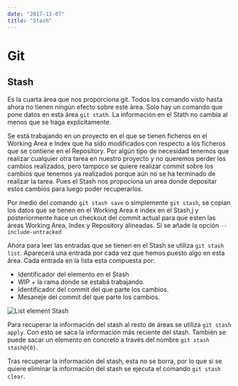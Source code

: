 ```yaml
---
date: "2017-11-07"
title: "Stash"
---
```

# Git

## Stash

Es la cuarta área que nos proporciona git. Todos los comando visto hasta ahora no tienen ningún efecto sobre este área. Solo hay un comando que pone datos en esta área `git stath`. La información en el Stath no cambia al menos que se haga explícitamente.

Se está trabajando en un proyecto en el que se  tienen ficheros en el Working Area e Index que ha sido modificados con respecto a los ficheros que se contiene en el Repository. Por algún tipo de necesidad tenemos que realizar cualquier otra tarea en nuestro proyecto y no queremos perder los cambios realizados, pero tampoco se quiere realizar commit sobre los cambios que tenemos ya realizados porque aún no se ha terminado de realizar la tarea. Pues el Stash nos propociona  un  area donde depositar estos cambios para luego poder recuperarlos.

Por medio del comando `git stash save`  o simplemente `git stash`, se copian los datos que se tienen en el Working Area e index en el Stash,j y posteriormente hace un checkout del commit actual para que esten las áreas Working Area, Index y Repository alineadas. Si se añade la opción `--include-untracked`

 Ahora para leer las entradas que se tienen en el Stash se utiliza `git stash list`. Aparecerá una entrada por cada vez que hemos puesto algo en esta área. Cada entrada en la lista esta compuesta por:

  * Identificador del elemento en el Stash
  * WIP + la rama donde se estabá trabajando. 
  * Identificador del commit del que parte los cambios.
  * Mesaneje del commit del que parte los cambios.

![List element Stash](./images/list-stash.png "List element Stash")

Para recuperar la información del stash al resto de áreas se utiliza `git stash apply`. Con esto se saca la información más reciente del stash. También se puede sacar un elemento en concreto a través del nombre `git stash stash@{0}`.

Tras recuperar la información del stash, esta no se borra, por lo que si se quiere eliminar la información del stash se ejecuta el comando `git stash clear`.

